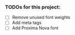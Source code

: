 ### TODOs for this project:

- [ ] Remove unused font weights
- [ ] Add meta tags
- [ ] Add Proxima Nova font